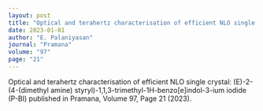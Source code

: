 ```yaml
---
layout: post
title: "Optical and terahertz characterisation of efficient NLO single crystal: (E)-2-(4-(dimethyl amine) styryl)-1,1,3-trimethyl-1H-benzo[e]indol-3-ium iodide (P-BI)"
date: 2023-01-01
author: "E. Palaniyasan"
journal: "Pramana"
volume: "97"
page: "21"
---
```


Optical and terahertz characterisation of efficient NLO single crystal: (E)-2-(4-(dimethyl amine) styryl)-1,1,3-trimethyl-1H-benzo[e]indol-3-ium iodide (P-BI) published in Pramana, Volume 97, Page 21 (2023).
